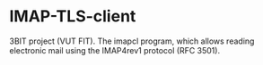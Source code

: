 # IMAP-TLS-client
3BIT project (VUT FIT). The imapcl program, which allows reading electronic mail using the IMAP4rev1 protocol (RFC 3501).
